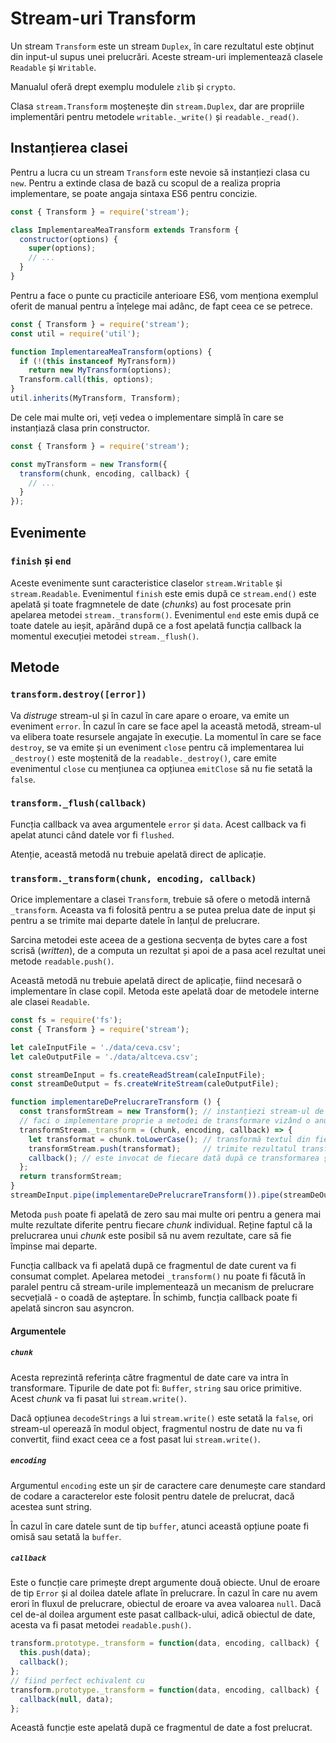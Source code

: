 # Stream-uri Transform

Un stream `Transform` este un stream `Duplex`, în care rezultatul este obținut din input-ul supus unei prelucrări. Aceste stream-uri implementează clasele `Readable` și `Writable`.

Manualul oferă drept exemplu modulele `zlib` și `crypto`.

Clasa `stream.Transform` moștenește din `stream.Duplex`, dar are propriile implementări pentru metodele `writable._write()` și `readable._read()`.

## Instanțierea clasei

Pentru a lucra cu un stream `Transform` este nevoie să instanțiezi clasa cu `new`. Pentru a extinde clasa de bază cu scopul de a realiza propria implementare, se poate angaja sintaxa ES6 pentru concizie.

```javascript
const { Transform } = require('stream');

class ImplementareaMeaTransform extends Transform {
  constructor(options) {
    super(options);
    // ...
  }
}
```

Pentru a face o punte cu practicile anterioare ES6, vom menționa exemplul oferit de manual pentru a înțelege mai adânc, de fapt ceea ce se petrece.

```javascript
const { Transform } = require('stream');
const util = require('util');

function ImplementareaMeaTransform(options) {
  if (!(this instanceof MyTransform))
    return new MyTransform(options);
  Transform.call(this, options);
}
util.inherits(MyTransform, Transform);
```

De cele mai multe ori, veți vedea o implementare simplă în care se instanțiază clasa prin constructor.

```javascript
const { Transform } = require('stream');

const myTransform = new Transform({
  transform(chunk, encoding, callback) {
    // ...
  }
});
```

## Evenimente

### `finish` și `end`

Aceste evenimente sunt caracteristice claselor `stream.Writable` și `stream.Readable`. Evenimentul `finish` este emis după ce `stream.end()` este apelată și toate fragmnetele de date (*chunks*) au fost procesate prin apelarea metodei `stream._transform()`. Evenimentul `end` este emis după ce toate datele au ieșit, apărând după ce a fost apelată funcția callback la momentul execuției metodei `stream._flush()`.

## Metode

### `transform.destroy([error])`

Va *distruge* stream-ul și în cazul în care apare o eroare, va emite un eveniment `error`. În cazul în care se face apel la această metodă, stream-ul va elibera toate resursele angajate în execuție.
La momentul în care se face `destroy`, se va emite și un eveniment `close` pentru că implementarea lui `_destroy()` este moștenită de la `readable._destroy()`, care emite evenimentul `close` cu mențiunea ca opțiunea `emitClose` să nu fie setată la `false`.

### `transform._flush(callback)`

Funcția callback va avea argumentele `error` și `data`. Acest callback va fi apelat atunci când datele vor fi `flushed`.

Atenție, această metodă nu trebuie apelată direct de aplicație.

### `transform._transform(chunk, encoding, callback)`

Orice implementare a clasei `Transform`, trebuie să ofere o metodă internă `_transform`. Aceasta va fi folosită pentru a se putea prelua date de input și pentru a se trimite mai departe datele în lanțul de prelucrare.

Sarcina metodei este aceea de a gestiona secvența de bytes care a fost scrisă (*written*), de a computa un rezultat și apoi de a pasa acel rezultat unei metode `readable.push()`.

Această metodă nu trebuie apelată direct de aplicație, fiind necesară o implementare în clase copil. Metoda este apelată doar de metodele interne ale clasei `Readable`.

```javascript
const fs = require('fs');
const { Transform } = require('stream');

let caleInputFile = './data/ceva.csv';
let caleOutputFile = './data/altceva.csv';

const streamDeInput = fs.createReadStream(caleInputFile);
const streamDeOutput = fs.createWriteStream(caleOutputFile);

function implementareDePrelucrareTransform () {
  const transformStream = new Transform(); // instanțiezi stream-ul de transformare
  // faci o implementare proprie a metodei de transformare vizând o anumită transformare specifică
  transformStream._transform = (chunk, encoding, callback) => {
    let transformat = chunk.toLowerCase(); // transformă textul din fiecare chunk în lower case
    transformStream.push(transformat);     // trimite rezultatul transformării unui stream de output
    callback(); // este invocat de fiecare dată după ce transformarea și trimiterea s-au efectuat
  };
  return transformStream;
}
streamDeInput.pipe(implementareDePrelucrareTransform()).pipe(streamDeOutput).on('error', err => {console.error(err)});
```

Metoda `push` poate fi apelată de zero sau mai multe ori pentru a genera mai multe rezultate diferite pentru fiecare *chunk* individual.
Reține faptul că la prelucrarea unui *chunk* este posibil să nu avem rezultate, care să fie împinse mai departe.

Funcția callback va fi apelată după ce fragmentul de date curent va fi consumat complet. Apelarea metodei `_transform()` nu poate fi făcută în paralel pentru că stream-urile implementează un mecanism de prelucrare secvețială - o coadă de așteptare. În schimb, funcția callback poate fi apelată sincron sau asyncron.

#### Argumentele

##### `chunk`

Acesta reprezintă referința către fragmentul de date care va intra în transformare. Tipurile de date pot fi: `Buffer`, `string` sau orice primitive.
Acest *chunk* va fi pasat lui `stream.write()`.

Dacă opțiunea `decodeStrings` a lui `stream.write()` este setată la `false`, ori stream-ul operează în modul object, fragmentul nostru de date nu va fi convertit, fiind exact ceea ce a fost pasat lui `stream.write()`.

##### `encoding`

Argumentul `encoding` este un șir de caractere care denumește care standard de codare a caracterelor este folosit pentru datele de prelucrat, dacă acestea sunt string.

În cazul în care datele sunt de tip `buffer`, atunci această opțiune poate fi omisă sau setată la `buffer`.

##### `callback`

Este o funcție care primește drept argumente două obiecte. Unul de eroare de tip `Error` și al doilea datele aflate în prelucrare. În cazul în care nu avem erori în fluxul de prelucrare, obiectul de eroare va avea valoarea `null`. Dacă cel de-al doilea argument este pasat callback-ului, adică obiectul de date, acesta va fi pasat metodei `readable.push()`.

```javascript
transform.prototype._transform = function(data, encoding, callback) {
  this.push(data);
  callback();
};
// fiind perfect echivalent cu
transform.prototype._transform = function(data, encoding, callback) {
  callback(null, data);
};
```

Această funcție este apelată după ce fragmentul de date a fost prelucrat.
